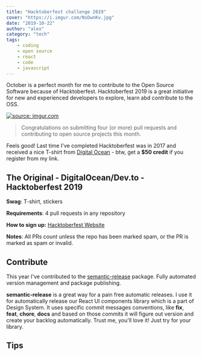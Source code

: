 ```yaml
---
title: "Hacktoberfest challenge 2019"
cover: "https://i.imgur.com/NsDwnKv.jpg"
date: "2019-10-22"
author: "alex"
category: "tech"
tags: 
    - coding
    - open source
    - react
    - code
    - javascript
---
```


October is a perfect month for me to contribute to the Open Source Software because of Hacktoberfest. Hacktoberfest 2019 is a great initiative for new and experienced developers to explore, learn abd contribute to the OSS.

<a href="https://imgur.com/r4ZbFuV"><img src="https://i.imgur.com/r4ZbFuVl.png" title="source: imgur.com" /></a>

> Congratulations on submitting four (or more) pull requests and contributing to open source projects this month.

Feels good! Last time I've completed Hacktoberfest was in 2017 and received a nice T-shirt from [Digital Ocean](https://m.do.co/c/b8faee442765) - btw, get a **$50 credit** if you register from my link.

## The Original - DigitalOcean/Dev.to - Hacktoberfest 2019

**Swag**: T-shirt, stickers

**Requirements**: 4 pull requests in any repository

**How to sign up:** [Hacktoberfest Website](https://hacktoberfest.digitalocean.com/)

**Notes**: All PRs count unless the repo has been marked spam, or the PR is marked as spam or invalid.

## Contribute

This year I've contributed to the [semantic-release](https://github.com/semantic-release/semantic-release) package. Fully automated version management and package publishing.

**semantic-release** is a great way for a pain free automatic releases. I use it for automatically release our React UI components library which is a part of Design System. It uses specific commit messages conventions, like **fix**, **feat**, **chore**, **docs** and based on those commits it will figure out version and create your backlog automatically. Trust me, you'll love it! Just try for your library.

## Tips
